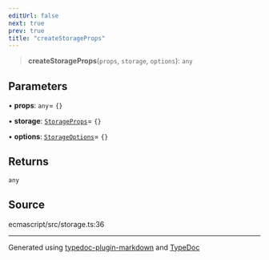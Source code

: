 ```yaml
---
editUrl: false
next: true
prev: true
title: "createStorageProps"
---
```


> **createStorageProps**(`props`, `storage`, `options`): `any`

## Parameters

• **props**: `any`= `{}`

• **storage**: [`StorageProps`](/api/interfaces/storageprops/)= `{}`

• **options**: [`StorageOptions`](/api/interfaces/storageoptions/)= `{}`

## Returns

`any`

## Source

ecmascript/src/storage.ts:36

***

Generated using [typedoc-plugin-markdown](https://www.npmjs.com/package/typedoc-plugin-markdown) and [TypeDoc](https://typedoc.org/)
